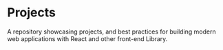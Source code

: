 # Projects
A repository showcasing projects, and best practices for building modern web applications with React and other front-end Library.
